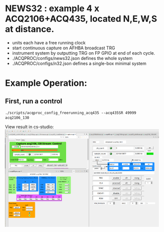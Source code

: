 # NEWS32 : example 4 x ACQ2106+ACQ435, located N,E,W,S at distance.
 * units each have a free running clock
 * start continuous capture on AFHBA broadcast TRG
 * instrument system by outputting TRG on FP GPIO at end of each cycle.
 * ./ACQPROC/configs/news32.json defines the whole system
 * ./ACQPROC/configs/n32.json defines a single-box minimal system

# Example Operation:

## First, run a control
```
./scripts/acqproc_config_freerunning_acq435 --acq435SR 49999 acq2106_130

```
View result in cs-studio:
![GitHub](DOC/CONFIG.png)
 
